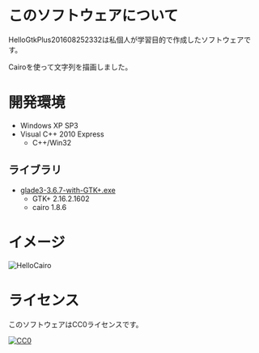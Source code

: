 ﻿# このソフトウェアについて #

HelloGtkPlus201608252332は私個人が学習目的で作成したソフトウェアです。

Cairoを使って文字列を描画しました。

# 開発環境 #

* Windows XP SP3
* Visual C++ 2010 Express
    * C++/Win32

## ライブラリ ##

* [glade3-3.6.7-with-GTK+.exe](http://ftp.gnome.org/pub/GNOME/binaries/win32/glade3/3.6/glade3-3.6.7-with-GTK+.exe)
    * GTK+ 2.16.2.1602
    * cairo 1.8.6

# イメージ #

![HelloCairo](https://cdn-ak.f.st-hatena.com/images/fotolife/y/ytyaru/20160829/20160829194327.png)

# ライセンス #

このソフトウェアはCC0ライセンスです。

[![CC0](http://i.creativecommons.org/p/zero/1.0/88x31.png "CC0")](http://creativecommons.org/publicdomain/zero/1.0/deed.ja)
